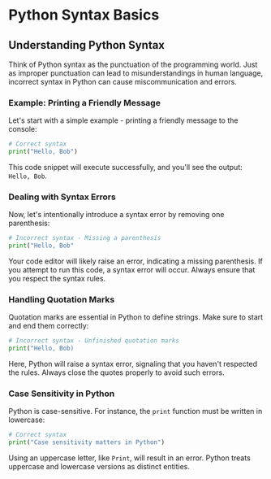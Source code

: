 # Python Syntax Basics

## Understanding Python Syntax

Think of Python syntax as the punctuation of the programming world. Just as improper punctuation can lead to misunderstandings in human language, incorrect syntax in Python can cause miscommunication and errors.

### Example: Printing a Friendly Message

Let's start with a simple example - printing a friendly message to the console:

```python
# Correct syntax
print("Hello, Bob")
```

This code snippet will execute successfully, and you'll see the output: `Hello, Bob`.

### Dealing with Syntax Errors

Now, let's intentionally introduce a syntax error by removing one parenthesis:

```python
# Incorrect syntax - Missing a parenthesis
print("Hello, Bob"
```

Your code editor will likely raise an error, indicating a missing parenthesis. If you attempt to run this code, a syntax error will occur. Always ensure that you respect the syntax rules.

### Handling Quotation Marks

Quotation marks are essential in Python to define strings. Make sure to start and end them correctly:

```python
# Incorrect syntax - Unfinished quotation marks
print("Hello, Bob)
```

Here, Python will raise a syntax error, signaling that you haven't respected the rules. Always close the quotes properly to avoid such errors.

### Case Sensitivity in Python

Python is case-sensitive. For instance, the `print` function must be written in lowercase:

```python
# Correct syntax
print("Case sensitivity matters in Python")
```

Using an uppercase letter, like `Print`, will result in an error. Python treats uppercase and lowercase versions as distinct entities.
